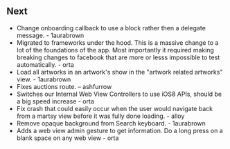 ## Next

* Change onboarding callback to use a block rather then a delegate message. - 1aurabrown
* Migrated to frameworks under the hood. This is a massive change to a lot
  of the foundations of the app. Most importantly it required making breaking 
  changes to facebook that are more or lesss impossible to test automatically. - orta
* Load all artworks in an artwork's show in the "artwork related artworks" view. - 1aurabrown
* Fixes auctions route. – ashfurrow
* Switches our Internal Web View Controllers to use iOS8 APIs, should be a big speed increase - orta
* Fix crash that could easily occur when the user would navigate back from a martsy view before it was fully done loading. - alloy
* Remove opaque background from Search keyboard. - 1aurabrown
* Adds a web view admin gesture to get information. Do a long press on a blank space on any web view - orta
